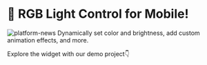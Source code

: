# 🎨 RGB Light Control for Mobile!
![platform-news](https://github.com/blynkkk/news/assets/120122081/14bf9afd-4081-4446-b842-ca1870dca1ea)
Dynamically set color and brightness, add custom animation effects, and more. 

Explore the widget with our demo project👇
